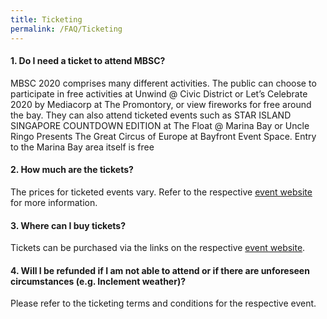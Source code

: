 ```yaml
---
title: Ticketing
permalink: /FAQ/Ticketing
---
```


#### 1. Do I need a ticket to attend MBSC?

MBSC 2020 comprises many different activities. The public can choose to participate in free activities at Unwind @ Civic District or Let’s Celebrate 2020 by Mediacorp at The Promontory, or view fireworks for free around the bay. They can also attend ticketed events such as STAR ISLAND SINGAPORE COUNTDOWN EDITION at The Float @ Marina Bay or Uncle Ringo Presents The Great Circus of Europe at Bayfront Event Space. Entry to the Marina Bay area itself is free

#### 2. How much are the tickets?

The prices for ticketed events vary. Refer to the respective <a href="/events/whats-on/marina-bay">event website</a> for more information. 

#### 3. Where can I buy tickets? 

Tickets can be purchased via the links on the respective <a href="/events/whats-on/marina-bay">event website</a>. 

#### 4. Will I be refunded if I am not able to attend or if there are unforeseen circumstances (e.g. Inclement weather)? 

Please refer to the ticketing terms and conditions for the respective event.
